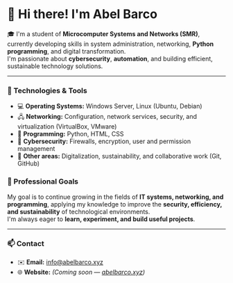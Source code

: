 # 👋 Hi there! I'm Abel Barco

🎓 I'm a student of **Microcomputer Systems and Networks (SMR)**, currently developing skills in system administration, networking, **Python programming**, and digital transformation.  
I'm passionate about **cybersecurity**, **automation**, and building efficient, sustainable technology solutions.

---

### 🧰 Technologies & Tools

- 💻 **Operating Systems:** Windows Server, Linux (Ubuntu, Debian)  
- 🖧 **Networking:** Configuration, network services, security, and virtualization (VirtualBox, VMware)  
- 🐍 **Programming:** Python, HTML, CSS  
- 🔐 **Cybersecurity:** Firewalls, encryption, user and permission management  
- 🌱 **Other areas:** Digitalization, sustainability, and collaborative work (Git, GitHub)

### 🚀 Professional Goals

My goal is to continue growing in the fields of **IT systems, networking, and programming**, applying my knowledge to improve the **security, efficiency, and sustainability** of technological environments.  
I'm always eager to **learn, experiment, and build useful projects**.

---

### 📫 Contact

- ✉️ **Email:** [info@abelbarco.xyz](mailto:info@abelbarco.xyz)  
- 🌐 **Website:** *(Coming soon — [abelbarco.xyz](http://abelbarco.xyz))*
